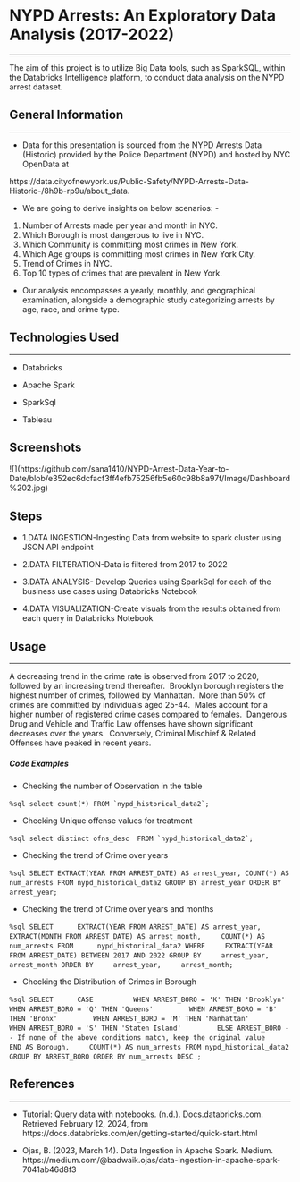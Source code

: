 <h1>NYPD Arrests: An Exploratory Data Analysis (2017-2022)</h1>
<hr><p>The aim of this project is to utilize Big Data tools, such as SparkSQL, within the Databricks Intelligence platform, to conduct data analysis on the NYPD arrest dataset.</p><h2>General Information</h2>
<hr><ul>
<li>Data for this presentation is sourced from the NYPD Arrests Data (Historic) provided by the Police Department (NYPD) and hosted by NYC OpenData at</li>
</ul>
<p>https://data.cityofnewyork.us/Public-Safety/NYPD-Arrests-Data-Historic-/8h9b-rp9u/about_data.</p><ul>
<li>We are going to derive insights on below scenarios: -</li>
</ul>
<ol>
<li>Number of Arrests made per year and month in NYC.</li>
<li>Which Borough is most dangerous to live in NYC.</li>
<li>Which Community is committing most crimes in New York.</li>
<li>Which Age groups is committing most crimes in New York City.</li>
<li>Trend of Crimes in NYC.</li>
<li>Top 10 types of crimes that are prevalent in New York.</li>
</ol><ul>
<li>Our analysis encompasses a yearly, monthly, and geographical examination, alongside a demographic study categorizing arrests by age, race, and crime type.</li>
</ul><h2>Technologies Used</h2>
<hr><ul>
<li>Databricks</li>
</ul><ul>
<li>Apache Spark</li>
</ul><ul>
<li>SparkSql</li>
</ul><ul>
<li>Tableau</li>
</ul><h2>Screenshots</h2>
![](https://github.com/sana1410/NYPD-Arrest-Data-Year-to-Date/blob/e352ec6dcfacf3ff4efb75256fb5e60c98b8a97f/Image/Dashboard%202.jpg)
<h2>Steps</h2><ul>
<li>1.DATA INGESTION-Ingesting Data from website to spark cluster using JSON API endpoint</li>
</ul><ul>
<li>2.DATA FILTERATION-Data is filtered from 2017 to 2022</li>
</ul><ul>
<li>3.DATA ANALYSIS- Develop Queries using SparkSql for each of the business use cases using Databricks Notebook</li>
</ul><ul>
<li>4.DATA VISUALIZATION-Create visuals from the results obtained from each query in Databricks Notebook</li>
</ul><h2>Usage</h2>
<hr><p>A decreasing trend in the crime rate is observed from 2017 to 2020, followed by an increasing trend thereafter.&nbsp;
Brooklyn borough registers the highest number of crimes, followed by Manhattan.&nbsp;
More than 50% of crimes are committed by individuals aged 25-44.&nbsp;
Males account for a higher number of registered crime cases compared to females.&nbsp;
Dangerous Drug and Vehicle and Traffic Law offenses have shown significant decreases over the years.&nbsp;
Conversely, Criminal Mischief &amp; Related Offenses have peaked in recent years.&nbsp;</p><h5>Code Examples</h5><ul>
<li>Checking the number of Observation in the table</li>
</ul><p><code>%sql select count(*) FROM `nypd_historical_data2`;</code></p><ul>
<li>Checking Unique offense values for treatment</li>
</ul><p><code>%sql select distinct ofns_desc  FROM `nypd_historical_data2`; </code></p><ul>
<li>Checking the trend of Crime over years</li>
</ul><p><code>%sql SELECT EXTRACT(YEAR FROM ARREST_DATE) AS arrest_year, COUNT(*) AS num_arrests FROM nypd_historical_data2 GROUP BY arrest_year ORDER BY arrest_year;</code></p><ul>
<li>Checking the trend of Crime over years and months</li>
</ul><p><code>%sql SELECT      EXTRACT(YEAR FROM ARREST_DATE) AS arrest_year,     EXTRACT(MONTH FROM ARREST_DATE) AS arrest_month,     COUNT(*) AS num_arrests FROM      nypd_historical_data2 WHERE     EXTRACT(YEAR FROM ARREST_DATE) BETWEEN 2017 AND 2022 GROUP BY     arrest_year,     arrest_month ORDER BY     arrest_year,     arrest_month;</code></p><ul>
<li>Checking the Distribution  of Crimes in Borough</li>
</ul><p><code>%sql SELECT      CASE          WHEN ARREST_BORO = 'K' THEN 'Brooklyn'         WHEN ARREST_BORO = 'Q' THEN 'Queens'         WHEN ARREST_BORO = 'B' THEN 'Bronx'         WHEN ARREST_BORO = 'M' THEN 'Manhattan'         WHEN ARREST_BORO = 'S' THEN 'Staten Island'         ELSE ARREST_BORO -- If none of the above conditions match, keep the original value     END AS Borough,     COUNT(*) AS num_arrests FROM nypd_historical_data2 GROUP BY ARREST_BORO ORDER BY num_arrests DESC ;</code></p><h2>References</h2>
<hr><ul>
<li>Tutorial: Query data with notebooks. (n.d.). Docs.databricks.com. Retrieved February 12, 2024, from https://docs.databricks.com/en/getting-started/quick-start.html</li>
</ul><ul>
<li>Ojas, B. (2023, March 14). Data Ingestion in Apache Spark. Medium. https://medium.com/@badwaik.ojas/data-ingestion-in-apache-spark-7041ab46d8f3</li>
</ul>
